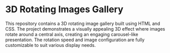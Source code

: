 # 3D Rotating Images Gallery

This repository contains a 3D rotating image gallery built using HTML and CSS. The project demonstrates a visually appealing 3D effect where images rotate around a central axis, creating an engaging carousel-like presentation. The rotation speed and image configuration are fully customizable to suit various display needs.
